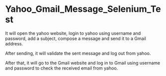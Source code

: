 # Yahoo_Gmail_Message_Selenium_Test
It will open the yahoo website, login to yahoo using username and password, add a subject, compose a message and send it to a Gmail address. 

After sending, it will validate the sent message and log out from yahoo.  

After that, it will go to the Gmail website and log in to Gmail using username and password to check the received email from yahoo.
